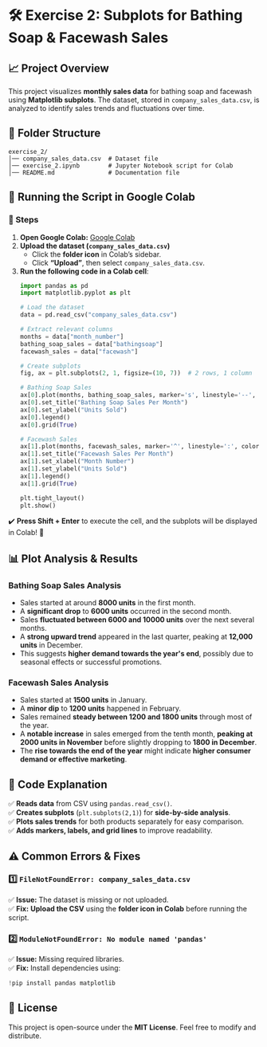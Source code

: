 # **🛠 Exercise 2: Subplots for Bathing Soap & Facewash Sales**  

## **📈 Project Overview**  
This project visualizes **monthly sales data** for bathing soap and facewash using **Matplotlib subplots**. The dataset, stored in `company_sales_data.csv`, is analyzed to identify sales trends and fluctuations over time.  

## **📁 Folder Structure**  
```
exercise_2/
│── company_sales_data.csv  # Dataset file
│── exercise_2.ipynb        # Jupyter Notebook script for Colab
│── README.md               # Documentation file
```

## **🚀 Running the Script in Google Colab**  
### **🔹 Steps**  
1. **Open Google Colab:** [Google Colab](https://colab.research.google.com/)  
2. **Upload the dataset (`company_sales_data.csv`)**  
   - Click the **folder icon** in Colab’s sidebar.  
   - Click **“Upload”**, then select `company_sales_data.csv`.  
3. **Run the following code in a Colab cell**:  
   ```python
   import pandas as pd
   import matplotlib.pyplot as plt

   # Load the dataset
   data = pd.read_csv("company_sales_data.csv")

   # Extract relevant columns
   months = data["month_number"]
   bathing_soap_sales = data["bathingsoap"]
   facewash_sales = data["facewash"]

   # Create subplots
   fig, ax = plt.subplots(2, 1, figsize=(10, 7))  # 2 rows, 1 column

   # Bathing Soap Sales
   ax[0].plot(months, bathing_soap_sales, marker='s', linestyle='--', color='g', label="Bathing Soap")
   ax[0].set_title("Bathing Soap Sales Per Month")
   ax[0].set_ylabel("Units Sold")
   ax[0].legend()
   ax[0].grid(True)

   # Facewash Sales
   ax[1].plot(months, facewash_sales, marker='^', linestyle=':', color='r', label="Facewash")
   ax[1].set_title("Facewash Sales Per Month")
   ax[1].set_xlabel("Month Number")
   ax[1].set_ylabel("Units Sold")
   ax[1].legend()
   ax[1].grid(True)

   plt.tight_layout()
   plt.show()
   ```
✔️ **Press Shift + Enter** to execute the cell, and the subplots will be displayed in Colab! 🎉  

## **📊 Plot Analysis & Results**  
### **Bathing Soap Sales Analysis**  
- Sales started at around **8000 units** in the first month.  
- A **significant drop** to **6000 units** occurred in the second month.  
- Sales **fluctuated between 6000 and 10000 units** over the next several months.  
- A **strong upward trend** appeared in the last quarter, peaking at **12,000 units** in December.  
- This suggests **higher demand towards the year's end**, possibly due to seasonal effects or successful promotions.  

### **Facewash Sales Analysis**  
- Sales started at **1500 units** in January.  
- A **minor dip** to **1200 units** happened in February.  
- Sales remained **steady between 1200 and 1800 units** through most of the year.  
- A **notable increase** in sales emerged from the tenth month, **peaking at 2000 units in November** before slightly dropping to **1800 in December**.  
- The **rise towards the end of the year** might indicate **higher consumer demand or effective marketing**.  

## **📜 Code Explanation**  
✅ **Reads data** from CSV using `pandas.read_csv()`.  
✅ **Creates subplots** (`plt.subplots(2,1)`) for **side-by-side analysis**.  
✅ **Plots sales trends** for both products separately for easy comparison.  
✅ **Adds markers, labels, and grid lines** to improve readability.  


## **⚠️ Common Errors & Fixes**  
### **1️⃣ `FileNotFoundError: company_sales_data.csv`**  
✅ **Issue:** The dataset is missing or not uploaded.  
✅ **Fix:** **Upload the CSV** using the **folder icon in Colab** before running the script.  

### **2️⃣ `ModuleNotFoundError: No module named 'pandas'`**  
✅ **Issue:** Missing required libraries.  
✅ **Fix:** Install dependencies using:  
   ```python
   !pip install pandas matplotlib
   ```

## **📜 License**  
This project is open-source under the **MIT License**. Feel free to modify and distribute.  
